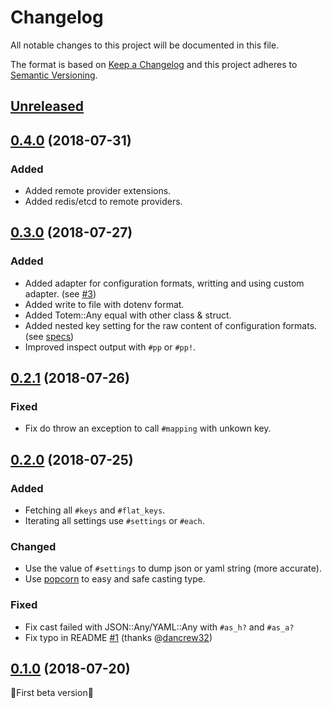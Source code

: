 # Changelog

All notable changes to this project will be documented in this file.

The format is based on [Keep a Changelog](http://keepachangelog.com/en/1.0.0/)
and this project adheres to [Semantic Versioning](http://semver.org/spec/v2.0.0.html).

## [Unreleased]

## [0.4.0] (2018-07-31)

### Added

- Added remote provider extensions.
- Added redis/etcd to remote providers.

## [0.3.0] (2018-07-27)

### Added

- Added adapter for configuration formats, writting and using custom adapter. (see [#3](https://github.com/icyleaf/totem/issues/3))
- Added write to file with dotenv format.
- Added Totem::Any equal with other class & struct.
- Added nested key setting for the raw content of configuration formats. (see [specs](https://github.com/icyleaf/totem/blob/master/spec/totem/config_spec.cr#L609))
- Improved inspect output with `#pp` or `#pp!`.

## [0.2.1] (2018-07-26)

### Fixed

- Fix do throw an exception to call `#mapping` with unkown key.

## [0.2.0] (2018-07-25)

### Added

- Fetching all `#keys` and `#flat_keys`.
- Iterating all settings use `#settings` or `#each`.

### Changed

- Use the value of `#settings` to dump json or yaml string (more accurate).
- Use [popcorn](https://github.com/icyleaf/popcorn) to easy and safe casting type.

### Fixed

- Fix cast failed with JSON::Any/YAML::Any with `#as_h?` and `#as_a?`
- Fix typo in README [#1](https://github.com/icyleaf/totem/pull/1) (thanks @[dancrew32](https://github.com/dancrew32))

## [0.1.0] (2018-07-20)

:star2:First beta version:star2:

[Unreleased]: https://github.com/icyleaf/totem/compare/v0.4.0...HEAD
[0.4.0]: https://github.com/icyleaf/totem/compare/v0.3.0...v0.4.0
[0.3.0]: https://github.com/icyleaf/totem/compare/v0.2.1...v0.3.0
[0.2.1]: https://github.com/icyleaf/totem/compare/v0.2.0...v0.2.1
[0.2.0]: https://github.com/icyleaf/totem/compare/v0.1.0...v0.2.0
[0.1.0]: https://github.com/icyleaf/totem/compare/03303bead652c98c51a68c39a44908c7ed2f9327...v0.1.0
